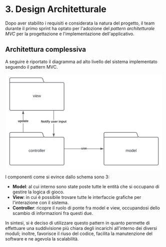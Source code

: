 # 3. Design Architetturale
Dopo aver stabilito i requisiti e considerata la natura del progetto, il team durante il primo sprint ha optato per l'adozione
del _pattern architetturale MVC_ per la progettazione e l'implementazione dell'applicativo. 

## Architettura complessiva
A seguire è riportato il diagramma ad alto livello del sistema implementato seguendo il pattern MVC.

 <div align="center">
  <img src="../img/design_architetturale.svg" width="500" />
</div>

I componenti come si evince dallo schema sono 3:
- **Model**: al cui interno sono state poste tutte le entità che si occupano di gestire la logica di gioco.
- **View**: in cui è possibile trovare tutte le interfaccie grafiche per l'interazione con il sistema.
- **Controller**: ricopre il ruolo di ponte fra model e view, occupandosi dello scambio di informazioni fra questi due.

In sintesi, si è deciso di utilizzare questo pattern in quanto permette di effettuare una suddivisione più chiara degli incarichi
all'interno dei diversi moduli; inoltre, favorisce il riuso del codice, facilita la manutenzione del software e ne agevola la scalabilità.


